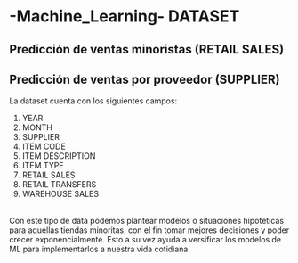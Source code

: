 # -Machine_Learning- DATASET
## Predicción de ventas minoristas (RETAIL SALES)
## Predicción de ventas por proveedor (SUPPLIER)
La dataset cuenta con los siguientes campos:
  1. YEAR
  2. MONTH
  3. SUPPLIER
  4. ITEM CODE
  5. ITEM DESCRIPTION
  6. ITEM TYPE
  7. RETAIL SALES
  8. RETAIL TRANSFERS
  9. WAREHOUSE SALES
<br>
Con este tipo de data podemos plantear modelos o situaciones hipotéticas para aquellas tiendas minoritas, con el fin  tomar mejores decisiones y poder crecer exponencialmente. Esto a su vez ayuda a versificar los modelos de ML para implementarlos a nuestra vida cotidiana.
 
